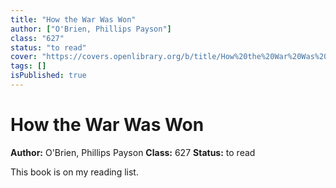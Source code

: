 ```yaml
---
title: "How the War Was Won"
author: ["O'Brien, Phillips Payson"]
class: "627"
status: "to read"
cover: "https://covers.openlibrary.org/b/title/How%20the%20War%20Was%20Won-L.jpg"
tags: []
isPublished: true
---
```


# How the War Was Won

**Author:** O'Brien, Phillips Payson
**Class:** 627
**Status:** to read

This book is on my reading list. 